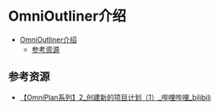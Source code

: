# OmniOutliner介绍

<!--ts-->

* [OmniOutliner介绍](#omnioutliner介绍)
    * [参考资源](#参考资源)

<!-- Created by https://github.com/ekalinin/github-markdown-toc -->
<!-- Added by: kuanhsiaokuo, at: Sun Jun 26 10:56:33 CST 2022 -->

<!--te-->

## 参考资源

- [【OmniPlan系列】2_创建新的项目计划（1）_哔哩哔哩_bilibili](https://www.bilibili.com/video/BV1zV41187Vx/?spm_id_from=autoNext&vd_source=60531cbef99254546f8514a74933e5fe)